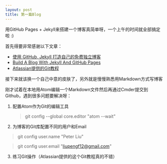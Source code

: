 ```yaml
---
layout: post
title: 第一篇Blog
---
```


用GitHub Pages + Jekyll来搭建一个博客真简单呀，一个上午的时间就全部搞定啦 :)

首先得要非常感谢以下文章：

* [使用 GitHub, Jekyll 打造自己的免费独立博客](http://blog.csdn.net/on_1y/article/details/19259435)
* [Build A Blog With Jekyll And GitHub Pages](http://www.smashingmagazine.com/2014/08/build-blog-jekyll-github-pages/)
* [Atlassian提供的Git教程](https://www.atlassian.com/git/tutorials/setting-up-a-repository)

接下来就该换一个自己中意的皮肤了，另外就是慢慢熟悉用Markdown方式写博客

刚才试着在本地用Atom编辑一个Markdown文件然后再通过Cmder提交到Github，遇到很多问题要解决呀：
1. 配置Atom作为Git的编辑工具
   > git config --global core.editor "atom --wait"

2. 为博客的Git库配置不同的用户和Email
  > git config user.name "Peter Liu"

  > git config user.email "liupengf12@gmail.com"
3. 练习Git操作（Atlassian提供的这个Git教程真的不错）
